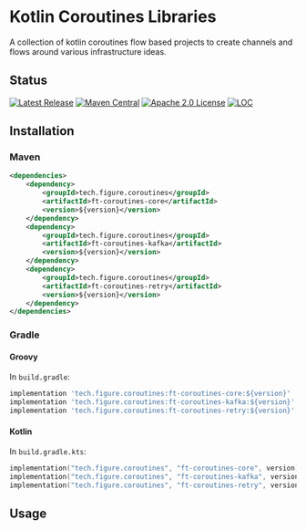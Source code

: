 # Kotlin Coroutines Libraries

A collection of kotlin coroutines flow based projects to create channels and flows around various infrastructure ideas.

## Status

[![Latest Release][release-badge]][release-latest]
[![Maven Central][maven-badge]][maven-url]
[![Apache 2.0 License][license-badge]][license-url]
[![LOC][loc-badge]][loc-report]

[license-badge]: https://img.shields.io/github/license/FigureTechnologies/ft-coroutines.svg
[license-url]: https://github.com/FigureTechnologies/ft-coroutines/blob/main/LICENSE
[maven-badge]: https://maven-badges.herokuapp.com/maven-central/FigureTechnologies/ft-coroutines-core/badge.svg
[maven-url]: https://maven-badges.herokuapp.com/maven-central/tech.figure.coroutines/ft-coroutines-core
[release-badge]: https://img.shields.io/github/tag/FigureTechnologies/ft-coroutines.svg
[release-latest]: https://github.com/FigureTechnologies/ft-coroutines/releases/latest
[loc-badge]: https://tokei.rs/b1/github/FigureTechnologies/ft-coroutines
[loc-report]: https://github.com/FigureTechnologies/ft-coroutines

## Installation

### Maven

```xml
<dependencies>
    <dependency>
        <groupId>tech.figure.coroutines</groupId>
        <artifactId>ft-coroutines-core</artifactId>
        <version>${version}</version>
    </dependency>
    <dependency>
        <groupId>tech.figure.coroutines</groupId>
        <artifactId>ft-coroutines-kafka</artifactId>
        <version>${version}</version>
    </dependency>
    <dependency>
        <groupId>tech.figure.coroutines</groupId>
        <artifactId>ft-coroutines-retry</artifactId>
        <version>${version}</version>
    </dependency>
</dependencies>
```

### Gradle

#### Groovy

In `build.gradle`:

```groovy
implementation 'tech.figure.coroutines:ft-coroutines-core:${version}'
implementation 'tech.figure.coroutines:ft-coroutines-kafka:${version}'
implementation 'tech.figure.coroutines:ft-coroutines-retry:${version}'
```

#### Kotlin

In `build.gradle.kts`:

```kotlin
implementation("tech.figure.coroutines", "ft-coroutines-core", version)
implementation("tech.figure.coroutines", "ft-coroutines-kafka", version)
implementation("tech.figure.coroutines", "ft-coroutines-retry", version)
```

## Usage

